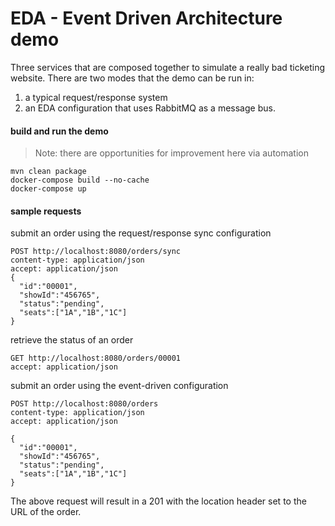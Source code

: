 # EDA - Event Driven Architecture demo

Three services that are composed together to simulate a 
really bad ticketing website. There are two modes that the
demo can be run in:

1. a typical request/response system
2. an EDA configuration that uses RabbitMQ as a message
bus.

#### build and run the demo
> Note: there are opportunities for improvement here via automation

    mvn clean package
    docker-compose build --no-cache
    docker-compose up


#### sample requests

submit an order using the request/response sync configuration

    POST http://localhost:8080/orders/sync
    content-type: application/json
    accept: application/json
    {
      "id":"00001",
      "showId":"456765",
      "status":"pending",
      "seats":["1A","1B","1C"]
    }

retrieve the status of an order 

    GET http://localhost:8080/orders/00001
    accept: application/json

submit an order using the event-driven configuration

    POST http://localhost:8080/orders
    content-type: application/json
    accept: application/json
    
    {
      "id":"00001",
      "showId":"456765",
      "status":"pending",
      "seats":["1A","1B","1C"]
    }

The above request will result in a 201 with the location header
set to the URL of the order.





 